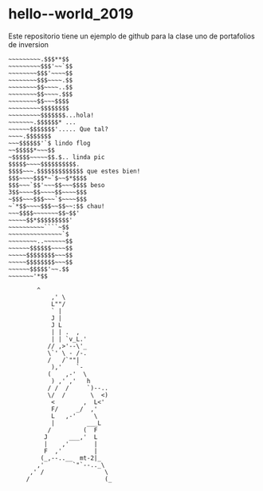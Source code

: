 # hello--world_2019
Este repositorio tiene un ejemplo de github para la clase uno de portafolios de inversion
~~~~~~~~~~$$$$$$
~~~~~~~~~.$$$**$$
~~~~~~~~~$$$'~~`$$
~~~~~~~~$$$'~~~~$$
~~~~~~~~$$$~~~~.$$
~~~~~~~~$$~~~~..$$
~~~~~~~~$$~~~~.$$$
~~~~~~~~$$~~~$$$$
~~~~~~~~~$$$$$$$$
~~~~~~~~~$$$$$$$...hola!
~~~~~~~.$$$$$$* ...
~~~~~~$$$$$$$'..... Que tal?
~~~~.$$$$$$$
~~~$$$$$$'`$ lindo flog
~~$$$$$*~~~$$
~$$$$$~~~~~$$.$.. linda pic
$$$$$~~~~$$$$$$$$$$.
$$$$~~~.$$$$$$$$$$$$$ que estes bien!
$$$~~~~$$$*~`$~~$*$$$$
$$$~~~`$$'~~~$$~~~$$$$ beso
3$$~~~~$$~~~~$$~~~~$$$
~$$$~~~$$$~~~`$~~~~$$$
~`*$$~~~~$$$~~$$~~:$$ chau!
~~~$$$$~~~~~~~$$~$$'
~~~~~$$*$$$$$$$$$'
~~~~~~~~~~````~$$
~~~~~~~~~~~~~~~`$
~~~~~~~~..~~~~~~$$
~~~~~~$$$$$$~~~~$$
~~~~~$$$$$$$$~~~$$
~~~~~$$$$$$$$~~~$$
~~~~~~$$$$$'~~.$$
~~~~~~~'*$$ 

        ^ 
            ,' \                
            L""/ 
            ` |                  
            J | 
            J L                
            | | .  ,            
            | | `v_L.' 
           // ,>'--\'_           
           \`' \ - /-.           
           /   /`""|             
            ),'    `- 
           (    ,-'  \          
            ) ,' ,'   h          
           / /  /     `)--..     
           \/  /       \  <)     
            <        ,  L<'      
            F/     _/  ,'        
            L   ,-'     \ 
            |         ___L       
           /         (  F 
          J      ___,'  L       
          |    ,'       | 
          F  ,'         | 
         (_,--..__  mt-2|_ 
        ,'        `"`--.._\ 
      ,' /                 \ 
     /                     (_ 
